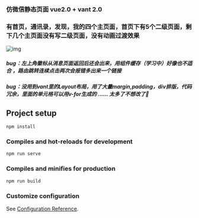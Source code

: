### 仿微信静态页面 vue2.0 + vant 2.0
### 有首页，通讯录，发现，我的四个主页面，首页下有5个二级页面，剩下几个主页面没有写二级页面，没有动画过渡效果 
![img](https://user-images.githubusercontent.com/99640168/173088910-b17970ce-8b87-4571-b1f0-193658872c64.png)
##### bug：左上角徽标从消息页面返回后还会出来，用组件缓存（学习中）好像也不适合 ，路由跳转连续点击两次会报错多出来一个链接 
#####  bug：没用到vant里的Layout布局，用了大量margin,padding，div排版，代码冗余，里面的单元格可以用v-for生成的 …… 太多了不想改了👀 
## Project setup
```
npm install
```

### Compiles and hot-reloads for development
```
npm run serve
```

### Compiles and minifies for production
```
npm run build
```

### Customize configuration
See [Configuration Reference](https://cli.vuejs.org/config/).



